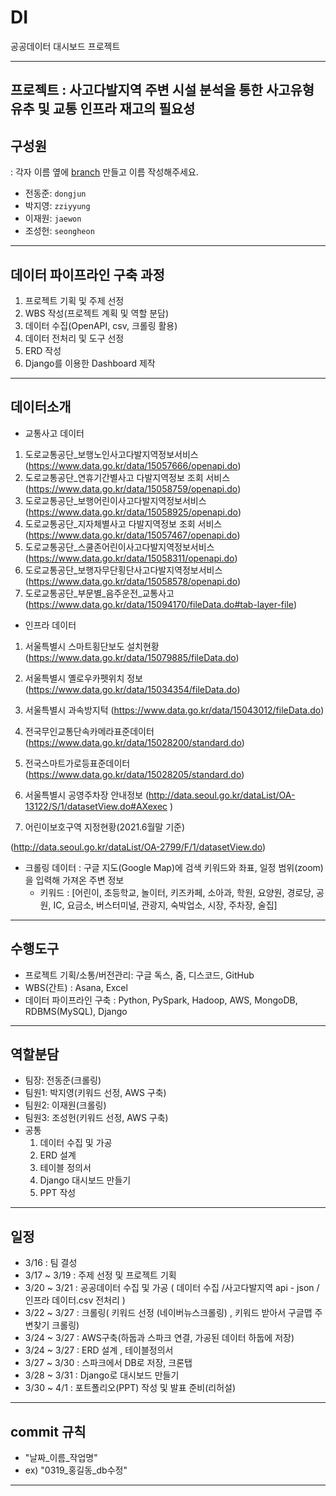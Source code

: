 # DI

공공데이터 대시보드 프로젝트

---

## 프로젝트 :  사고다발지역 주변 시설 분석을 통한 사고유형 유추 및 교통 인프라 재고의 필요성   

## 구성원

: 각자 이름 옆에 [branch](https://backlog.com/git-tutorial/kr/stepup/stepup2_2.html) 만들고 이름 작성해주세요.

* 전동준: `dongjun`
* 박지영: `zziyyung`
* 이재원: `jaewon`
* 조성헌: `seongheon`

---
## 데이터 파이프라인 구축 과정
1. 프로젝트 기획 및 주제 선정
2. WBS 작성(프로젝트 계획 및 역할 분담)
2. 데이터 수집(OpenAPI, csv, 크롤링 활용)
3. 데이터 전처리 및 도구 선정
4. ERD 작성
5. Django를 이용한 Dashboard 제작

---
## 데이터소개
* 교통사고 데이터
1. 도로교통공단_보행노인사고다발지역정보서비스 (https://www.data.go.kr/data/15057666/openapi.do)
2. 도로교통공단_연휴기간별사고 다발지역정보 조회 서비스 (https://www.data.go.kr/data/15058759/openapi.do)
3. 도로교통공단_보행어린이사고다발지역정보서비스 (https://www.data.go.kr/data/15058925/openapi.do)
4. 도로교통공단_지자체별사고 다발지역정보 조회 서비스
(https://www.data.go.kr/data/15057467/openapi.do)
5. 도로교통공단_스쿨존어린이사고다발지역정보서비스
(https://www.data.go.kr/data/15058311/openapi.do)
6. 도로교통공단_보행자무단횡단사고다발지역정보서비스
(https://www.data.go.kr/data/15058578/openapi.do)
7. 도로교통공단_부문별_음주운전_교통사고
(https://www.data.go.kr/data/15094170/fileData.do#tab-layer-file)



* 인프라 데이터
1. 서울특별시 스마트횡단보도 설치현황
  (https://www.data.go.kr/data/15079885/fileData.do)

2. 서울특별시 옐로우카펫위치 정보
  (https://www.data.go.kr/data/15034354/fileData.do)

3. 서울특별시 과속방지턱
  (https://www.data.go.kr/data/15043012/fileData.do)

4. 전국무인교통단속카메라표준데이터
  (https://www.data.go.kr/data/15028200/standard.do)

5. 전국스마트가로등표준데이터
  (https://www.data.go.kr/data/15028205/standard.do)

6. 서울특별시 공영주차장 안내정보
  (http://data.seoul.go.kr/dataList/OA-13122/S/1/datasetView.do#AXexec )

7. 어린이보호구역 지정현황(2021.6월말 기준)

  (http://data.seoul.go.kr/dataList/OA-2799/F/1/datasetView.do)



* 크롤링 데이터 : 구글 지도(Google Map)에 검색 키워드와 좌표, 일정 범위(zoom)을 입력해 가져온 주변 정보
  * 키워드 : [어린이, 초등학교, 놀이터, 키즈카페, 소아과, 학원, 요양원, 경로당, 공원, IC, 요금소, 버스터미널, 관광지, 숙박업소, 시장, 주차장, 술집]



---

## 수행도구
- 프로젝트 기획/소통/버전관리: 구글 독스, 줌, 디스코드, GitHub
- WBS(간트) : Asana, Excel
- 데이터 파이프라인 구축 : Python, PySpark, Hadoop, AWS, MongoDB, RDBMS(MySQL), Django

---
## 역할분담
- 팀장: 전동준(크롤링) 
- 팀원1: 박지영(키워드 선정, AWS 구축)
- 팀원2: 이재원(크롤링)
- 팀원3: 조성헌(키워드 선정, AWS 구축)
- 공통 
  1. 데이터 수집 및 가공
  2. ERD 설계
  3. 테이블 정의서
  4. Django 대시보드 만들기
  5. PPT 작성

---
## 일정 
- 3/16 : 팀 결성
- 3/17 ~ 3/19 : 주제 선정 및 프로젝트 기획
- 3/20 ~ 3/21 : 공공데이터 수집 및 가공 ( 데이터 수집 /사고다발지역 api - json / 인프라 데이터.csv 전처리 )
- 3/22 ~ 3/27 : 크롤링( 키워드 선정 (네이버뉴스크롤링) , 키워드 받아서 구글맵 주변찾기 크롤링)
- 3/24 ~ 3/27 : AWS구축(하둡과 스파크 연결, 가공된 데이터 하둡에 저장)
- 3/24 ~ 3/27 : ERD 설계 , 테이블정의서 
- 3/27 ~ 3/30 : 스파크에서 DB로 저장, 크론탭 
- 3/28 ~ 3/31 : Django로 대시보드 만들기
- 3/30 ~ 4/1 : 포트폴리오(PPT) 작성 및 발표 준비(리허설)
---
## commit 규칙
- "날짜_이름_작업명"
- ex) "0319_홍길동_db수정"

---
